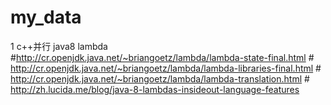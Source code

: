 # my_data
1 c++并行
 java8 lambda #http://cr.openjdk.java.net/~briangoetz/lambda/lambda-state-final.html
              # http://cr.openjdk.java.net/~briangoetz/lambda/lambda-libraries-final.html
              # http://cr.openjdk.java.net/~briangoetz/lambda/lambda-translation.html
              # http://zh.lucida.me/blog/java-8-lambdas-insideout-language-features
